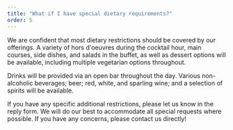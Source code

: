 ```yaml
---
title: "What if I have special dietary requirements?"
order: 5
---
```


We are confident that most dietary restrictions should be covered by our offerings. A variety of hors d'oeuvres during the cocktail hour, main courses, side dishes, and salads in the buffet, as well as dessert options will be available, including multiple vegetarian options throughout.

Drinks will be provided via an open bar throughout the day. Various non-alcoholic beverages; beer; red, white, and sparling wine; and a selection of spirits will be available.

If you have any specific additional restrictions, please let us know in the reply form. We will do our best to accommodate all special requests where possible. If you have any concerns, please contact us directly!
